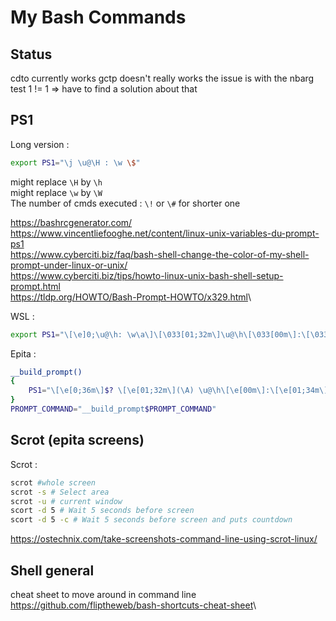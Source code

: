 # My Bash Commands

## Status

cdto currently works
gctp doesn't really works the issue is with the nbarg test
    1 != 1 => have to find a solution about that

## PS1

Long version :

```sh
export PS1="\j \u@\H : \w \$"
```

might replace ``\H`` by ``\h``\
might replace `\w` by `\W`\
The number of cmds executed : `\!` or `\#` for shorter one

<https://bashrcgenerator.com/>\
<https://www.vincentliefooghe.net/content/linux-unix-variables-du-prompt-ps1>\
<https://www.cyberciti.biz/faq/bash-shell-change-the-color-of-my-shell-prompt-under-linux-or-unix/>\
<https://www.cyberciti.biz/tips/howto-linux-unix-bash-shell-setup-prompt.html>\
<https://tldp.org/HOWTO/Bash-Prompt-HOWTO/x329.html>\

WSL :

```sh
export PS1="\[\e]0;\u@\h: \w\a\]\[\033[01;32m\]\u@\h\[\033[00m\]:\[\033[01;34m\]\w\[\033[00m\]\$"
```
Epita :
```sh
__build_prompt()
{
    PS1="\[\e[0;36m\]$? \[\e[01;32m\](\A) \u@\h\[\e[00m\]:\[\e[01;34m\]\w\[\e[00m\]\n\[\e[01;31m\]\j\[\e[00m\]$ "
}
PROMPT_COMMAND="__build_prompt$PROMPT_COMMAND"
```

## Scrot (epita screens)

Scrot :

```sh
scrot #whole screen
scrot -s # Select area
scrot -u # current window
scort -d 5 # Wait 5 seconds before screen
scort -d 5 -c # Wait 5 seconds before screen and puts countdown
```

<https://ostechnix.com/take-screenshots-command-line-using-scrot-linux/>

## Shell general

cheat sheet to move around in command line
<https://github.com/fliptheweb/bash-shortcuts-cheat-sheet>\

